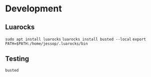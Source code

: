 
# Development

## Luarocks
`sudo apt install luarocks`
`luarocks install busted --local`
`export PATH=$PATH:/home/jessop/.luarocks/bin`
## Testing
`busted`
